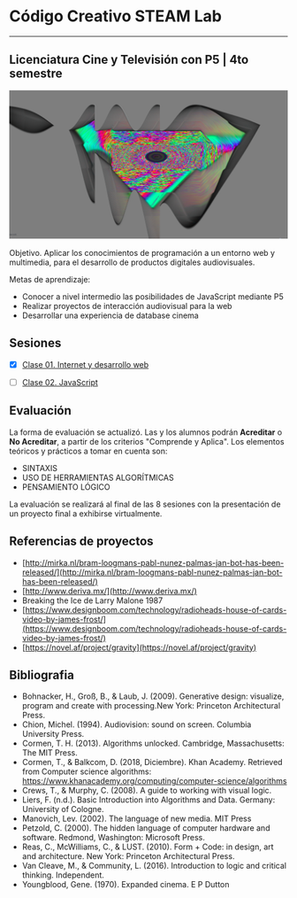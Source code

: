 # Código Creativo STEAM Lab      
---

## Licenciatura Cine y Televisión con P5 | 4to semestre


![portada](https://github.com/MarianneTeixido/CC20-2-CT/blob/master/img/01.png)

Objetivo. Aplicar los conocimientos de programación a un entorno web y multimedia, para el desarrollo de productos
digitales audiovisuales.

Metas de aprendizaje: 

- Conocer a nivel intermedio las posibilidades de JavaScript mediante P5
- Realizar proyectos de interacción audiovisual para la web
- Desarrollar una experiencia de database cinema

## Sesiones

- [x] [Clase 01. Internet y desarrollo web](https://github.com/MarianneTeixido/CC20-2-CT/tree/master/clase01/README.md)

- [ ] [Clase 02. JavaScript](https://github.com/MarianneTeixido/CC20-2-CT/tree/master/clase02/README.md)


## Evaluación 

La forma de evaluación se actualizó. Las y los alumnos podrán **Acreditar** o **No Acreditar**, a partir de los criterios "Comprende y 
Aplica". Los elementos teóricos y prácticos a tomar en cuenta son:

- SINTAXIS
- USO DE HERRAMIENTAS ALGORÍTMICAS
- PENSAMIENTO LÓGICO

La evaluación se realizará al final de las 8 sesiones con la presentación de un proyecto final a exhibirse virtualmente.


## Referencias de proyectos

- [http://mirka.nl/bram-loogmans-pabl-nunez-palmas-jan-bot-has-been-released/](http://mirka.nl/bram-loogmans-pabl-nunez-palmas-jan-bot-has-been-released/)
- [http://www.deriva.mx/](http://www.deriva.mx/)
- Breaking the Ice de Larry Malone 1987
- [https://www.designboom.com/technology/radioheads-house-of-cards-video-by-james-frost/](https://www.designboom.com/technology/radioheads-house-of-cards-video-by-james-frost/)
- [https://novel.af/project/gravity](https://novel.af/project/gravity)


## Bibliografia

- Bohnacker, H., Groß, B., & Laub, J. (2009). Generative design: visualize, program and create with processing.New York: Princeton Architectural Press.
- Chion, Michel. (1994). Audiovision: sound on screen. Columbia University Press.
- Cormen, T. H. (2013). Algorithms unlocked. Cambridge, Massachusetts: The MIT Press.
- Cormen, T., & Balkcom, D. (2018, Diciembre). Khan Academy. Retrieved from Computer science algorithms: https://www.khanacademy.org/computing/computer-science/algorithms
- Crews, T., & Murphy, C. (2008). A guide to working with visual logic.
- Liers, F. (n.d.). Basic Introduction into Algorithms and Data. Germany: University of Cologne.
- Manovich, Lev. (2002). The language of new media. MIT Press
- Petzold, C. (2000). The hidden language of computer hardware and software. Redmond, Washington: Microsoft Press.
- Reas, C., McWilliams, C., & LUST. (2010). Form + Code: in design, art and architecture. New York: Princeton Architectural Press.
- Van Cleave, M., & Community, L. (2016). Introduction to logic and critical thinking. Independent.
- Youngblood, Gene. (1970). Expanded cinema. E P Dutton




